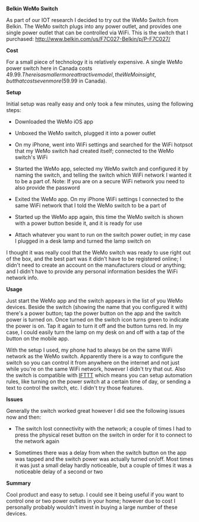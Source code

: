 **Belkin WeMo Switch**

As part of our IOT research I decided to try out the WeMo Switch from Belkin. The WeMo switch plugs into any power outlet, and provides one single power outlet that can be controlled via WiFi. This is the switch that I purchased: http://www.belkin.com/us/F7C027-Belkin/p/P-F7C027/

**Cost**

For a small piece of technology it is relatively expensive. A single WeMo power switch here in Canada costs $49.99. There is a smaller more attractive model, the WeMo insight, but that costs even more ($59.99 in Canada).

**Setup**

Initial setup was really easy and only took a few minutes, using the following steps:

- Downloaded the WeMo iOS app

- Unboxed the WeMo switch, plugged it into a power outlet

- On my iPhone, went into WiFi settings and searched for the WiFi hotpsot that my WeMo switch had created itself; connected to the WeMo switch's WiFi

- Started the WeMo app, selected my WeMo switch and configured it by naming the switch, and telling the switch which WiFi network I wanted it to be a part of. Note: If you are on a secure WiFi network you need to also provide the password

- Exited the WeMo app. On my iPhone WiFi settings I connected to the same WiFi network that I told the WeMo switch to be a part of

- Started up the WeMo app again, this time the WeMo switch is shown with a power button beside it, and it is ready for use

- Attach whatever you want to run on the switch power outlet; in my case I plugged in a desk lamp and turned the lamp switch on

I thought it was really cool that the WeMo switch was ready to use right out of the box, and the best part was it didn't have to be registered online; I didn't need to create an account on the manufacturers cloud or anything; and I didn't have to provide any personal information besides the WiFi network info.

**Usage**
 
Just start the WeMo app and the switch appears in the list of you WeMo devices. Beside the switch (showing the name that you configured it with) there's a power button; tap the power button on the app and the switch power is turned on. Once turned on the switch icon turns green to indicate the power is on. Tap it again to turn it off and the button turns red. In my case, I could easily turn the lamp on my desk on and off with a tap of the button on the mobile app.

With the setup I used, my phone had to always be on the same WiFi network as the WeMo switch. Apparently there is a way to configure the switch so you can control it from anywhere on the internet and not just while you're on the same WiFi network, however I didn't try that out. Also the switch is compatible with [IFTTT](https://ifttt.com/) which means you can setup automation rules, like turning on the power switch at a certain time of day, or sending a text to control the switch, etc. I didn't try those features.

**Issues**

Generally the switch worked great however I did see the following issues now and then:

- The switch lost connectivity with the network; a couple of times I had to press the physical reset button on the switch in order for it to connect to the network again

- Sometimes there was a delay from when the switch button on the app was tapped and the switch power was actually turned on/off. Most times it was just a small delay hardly noticeable, but a couple of times it was a noticeable delay of a second or two

**Summary**

Cool product and easy to setup. I could see it being useful if you want to control one or two power outlets in your home; however due to cost I personally probably wouldn't invest in buying a large number of these devices.
